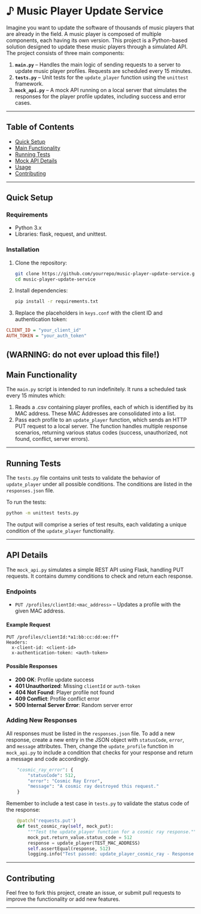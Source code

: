 
# ♪ Music Player Update Service

Imagine you want to update the software of thousands of music players that are already in the field. A music player is composed of multiple components, each having its own version. This project is a Python-based solution designed to update these music players through a simulated API. The project consists of three main components:

1. **`main.py`** – Handles the main logic of sending requests to a server to update music player profiles. Requests are scheduled every 15 minutes.
2. **`tests.py`** – Unit tests for the `update_player` function using the `unittest` framework.
3. **`mock_api.py`** – A mock API running on a local server that simulates the responses for the player profile updates, including success and error cases.

---

## Table of Contents

- [Quick Setup](#quick-setup)
- [Main Functionality](#main-functionality)
- [Running Tests](#running-tests)
- [Mock API Details](#mock-api-details)
- [Usage](#usage)
- [Contributing](#contributing)

---

## Quick Setup

### Requirements

- Python 3.x
- Libraries: flask, request, and unittest.

### Installation

1. Clone the repository:
   ```bash
   git clone https://github.com/yourrepo/music-player-update-service.git
   cd music-player-update-service
   ```

2. Install dependencies:
   ```bash
   pip install -r requirements.txt
   ```

3. Replace the placeholders in `keys.conf` with the client ID and authentication token:
```ini
CLIENT_ID = "your_client_id"
AUTH_TOKEN = "your_auth_token"
```
(**WARNING**: do not ever upload this file!)
---

## Main Functionality

The `main.py` script is intended to run indefinitely. It runs a scheduled task every 15 minutes which:
 1. Reads a .csv containing player profiles, each of which is identified by its MAC address. These MAC Addresses are consolidated into a list.
 2. Pass each profile to an `update_player` function, which sends an HTTP PUT request to a local server. The function handles multiple response scenarios, returning various status codes (success, unauthorized, not found, conflict, server errors).

---

## Running Tests

The `tests.py` file contains unit tests to validate the behavior of `update_player` under all possible conditions. The conditions are listed in the `responses.json` file.

To run the tests:
   ```bash
   python -m unittest tests.py
   ```

The output will comprise a series of test results,  each validating a unique condition of the `update_player` functionality.

---

## API Details

The `mock_api.py` simulates a simple REST API using Flask, handling PUT requests. It contains dummy conditions to check and return each response.

### Endpoints

- `PUT /profiles/clientId:<mac_address>` – Updates a profile with the given MAC address.

#### Example Request

```http
PUT /profiles/clientId:*a1:bb:cc:dd:ee:ff*
Headers:
  x-client-id: <client-id>
  x-authentication-token: <auth-token>
```

#### Possible Responses

- **200 OK**: Profile update success
- **401 Unauthorized**: Missing `clientId` or `auth-token`
- **404 Not Found**: Player profile not found
- **409 Conflict**: Profile conflict error
- **500 Internal Server Error**: Random server error

###  Adding New Responses

All responses must be listed in the `responses.json` file. To add a new response, create a new entry in the JSON object with `statusCode`, `error`, and `message` attributes. Then, change the `update_profile` function in `mock_api.py` to include a condition that checks for your response and return a message and code accordingly.

```python
    "cosmic_ray_error": {
        "statusCode": 512,
        "error": "Cosmic Ray Error",
        "message": "A cosmic ray destroyed this request."
    }
```

Remember to include a test case in `tests.py` to validate the status code of the response:

```python
    @patch('requests.put')
    def test_cosmic_ray(self, mock_put):
        """Test the update_player function for a cosmic ray response."""
        mock_put.return_value.status_code = 512
        response = update_player(TEST_MAC_ADDRESS)
        self.assertEqual(response, 512)
        logging.info("Test passed: update_player_cosmic_ray - Response was 512")
```
---

## Contributing

Feel free to fork this project, create an issue, or submit pull requests to improve the functionality or add new features.

---